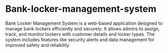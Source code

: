 # Bank-locker-management-system
Bank Locker Management System is a web-based application designed to manage bank lockers efficiently and securely. It allows admins to assign, track, and monitor lockers with customer details and locker types. The system includes features like security alerts and data management for improved safety and reliability.
